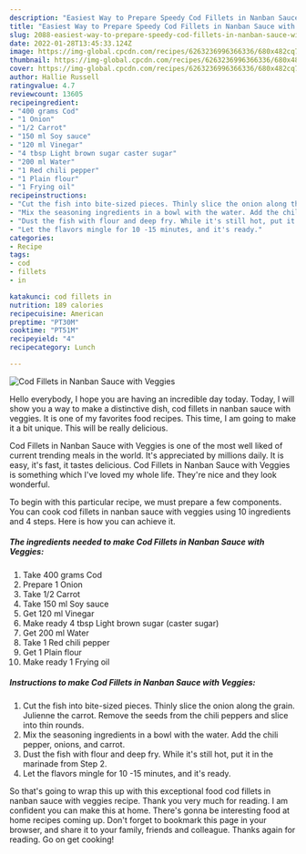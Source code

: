 ```yaml
---
description: "Easiest Way to Prepare Speedy Cod Fillets in Nanban Sauce with Veggies"
title: "Easiest Way to Prepare Speedy Cod Fillets in Nanban Sauce with Veggies"
slug: 2088-easiest-way-to-prepare-speedy-cod-fillets-in-nanban-sauce-with-veggies
date: 2022-01-28T13:45:33.124Z
image: https://img-global.cpcdn.com/recipes/6263236996366336/680x482cq70/cod-fillets-in-nanban-sauce-with-veggies-recipe-main-photo.jpg
thumbnail: https://img-global.cpcdn.com/recipes/6263236996366336/680x482cq70/cod-fillets-in-nanban-sauce-with-veggies-recipe-main-photo.jpg
cover: https://img-global.cpcdn.com/recipes/6263236996366336/680x482cq70/cod-fillets-in-nanban-sauce-with-veggies-recipe-main-photo.jpg
author: Hallie Russell
ratingvalue: 4.7
reviewcount: 13605
recipeingredient:
- "400 grams Cod"
- "1 Onion"
- "1/2 Carrot"
- "150 ml Soy sauce"
- "120 ml Vinegar"
- "4 tbsp Light brown sugar caster sugar"
- "200 ml Water"
- "1 Red chili pepper"
- "1 Plain flour"
- "1 Frying oil"
recipeinstructions:
- "Cut the fish into bite-sized pieces. Thinly slice the onion along the grain. Julienne the carrot. Remove the seeds from the chili peppers and slice into thin rounds."
- "Mix the seasoning ingredients in a bowl with the water. Add the chili pepper, onions, and carrot."
- "Dust the fish with flour and deep fry. While it's still hot, put it in the marinade from Step 2."
- "Let the flavors mingle for 10 -15 minutes, and it's ready."
categories:
- Recipe
tags:
- cod
- fillets
- in

katakunci: cod fillets in 
nutrition: 189 calories
recipecuisine: American
preptime: "PT30M"
cooktime: "PT51M"
recipeyield: "4"
recipecategory: Lunch

---
```



![Cod Fillets in Nanban Sauce with Veggies](https://img-global.cpcdn.com/recipes/6263236996366336/680x482cq70/cod-fillets-in-nanban-sauce-with-veggies-recipe-main-photo.jpg)

Hello everybody, I hope you are having an incredible day today. Today, I will show you a way to make a distinctive dish, cod fillets in nanban sauce with veggies. It is one of my favorites food recipes. This time, I am going to make it a bit unique. This will be really delicious.



Cod Fillets in Nanban Sauce with Veggies is one of the most well liked of current trending meals in the world. It's appreciated by millions daily. It is easy, it's fast, it tastes delicious. Cod Fillets in Nanban Sauce with Veggies is something which I've loved my whole life. They're nice and they look wonderful.


To begin with this particular recipe, we must prepare a few components. You can cook cod fillets in nanban sauce with veggies using 10 ingredients and 4 steps. Here is how you can achieve it.

<!--inarticleads1-->

##### The ingredients needed to make Cod Fillets in Nanban Sauce with Veggies:

1. Take 400 grams Cod
1. Prepare 1 Onion
1. Take 1/2 Carrot
1. Take 150 ml Soy sauce
1. Get 120 ml Vinegar
1. Make ready 4 tbsp Light brown sugar (caster sugar)
1. Get 200 ml Water
1. Take 1 Red chili pepper
1. Get 1 Plain flour
1. Make ready 1 Frying oil




<!--inarticleads2-->

##### Instructions to make Cod Fillets in Nanban Sauce with Veggies:

1. Cut the fish into bite-sized pieces. Thinly slice the onion along the grain. Julienne the carrot. Remove the seeds from the chili peppers and slice into thin rounds.
1. Mix the seasoning ingredients in a bowl with the water. Add the chili pepper, onions, and carrot.
1. Dust the fish with flour and deep fry. While it's still hot, put it in the marinade from Step 2.
1. Let the flavors mingle for 10 -15 minutes, and it's ready.




So that's going to wrap this up with this exceptional food cod fillets in nanban sauce with veggies recipe. Thank you very much for reading. I am confident you can make this at home. There's gonna be interesting food at home recipes coming up. Don't forget to bookmark this page in your browser, and share it to your family, friends and colleague. Thanks again for reading. Go on get cooking!

